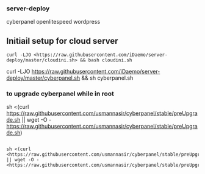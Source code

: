 ### server-deploy

cyberpanel openlitespeed wordpress

## Initiail setup for cloud server 
```
curl -LJO <https://raw.githubusercontent.com/iDaemo/server-deploy/master/cloudini.sh> && bash cloudini.sh

```


curl -LJO <https://raw.githubusercontent.com/iDaemo/server-deploy/master/cyberpanel.sh> && sh cyberpanel.sh

### to upgrade cyberpanel while in root

sh <(curl <https://raw.githubusercontent.com/usmannasir/cyberpanel/stable/preUpgrade.sh> || wget -O - <https://raw.githubusercontent.com/usmannasir/cyberpanel/stable/preUpgrade.sh>)

```

sh <(curl <https://raw.githubusercontent.com/usmannasir/cyberpanel/stable/preUpgrade.sh> || wget -O - <https://raw.githubusercontent.com/usmannasir/cyberpanel/stable/preUpgrade.sh>)

```